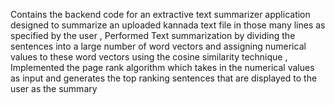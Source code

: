 
Contains the backend code for an extractive text summarizer application designed to summarize an uploaded kannada text file in those many lines as specified by the user ,
Performed Text summarization by dividing the sentences into a large number of word vectors and assigning numerical values to these word vectors using the cosine similarity technique , 
Implemented the page rank algorithm which takes in the numerical values as input and generates the top ranking sentences that are displayed to the user as the summary

